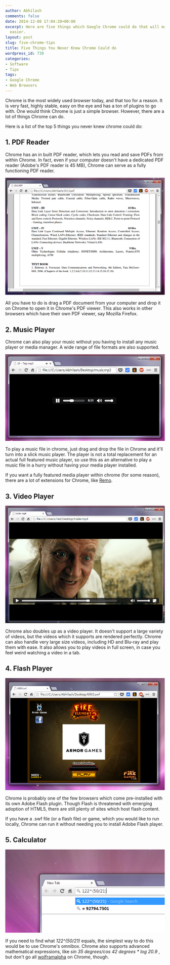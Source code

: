 ```yaml
---
author: Abhilash
comments: false
date: 2014-12-08 17:04:20+00:00
excerpt: Here are five things which Google Chrome could do that will make your life
  easier.
layout: post
slug: five-chrome-tips
title: Five Things You Never Knew Chrome Could do
wordpress_id: 739
categories:
- Software
- Tips
tags:
- Google Chrome
- Web Browsers
---
```


Chrome is the most widely used browser today, and that too for a reason. It is very fast, highly stable, easy on the eye and has a ton of plugins to go with. One would think Chrome is just a simple browser. However, there are a lot of things Chrome can do.

Here is a list of the top 5 things you never knew chrome could do:


## 1. PDF Reader


Chrome has an in built PDF reader, which lets you read and save PDFs from within Chrome. In fact, even if your computer doesn't have a dedicated PDF reader (Adobe's PDF reader is 45 MB), Chrome can serve as a fully functioning PDF reader.

![chrome-pdf](images/chrome-pdf.png)

All you have to do is drag a PDF document from your computer and drop it on Chrome to open it in Chrome's PDF viewer. This also works in other browsers which have their own PDF viewer, say Mozilla Firefox.


## 2. Music Player


Chrome can also play your music without you having to install any music player or media manager. A wide range of file formats are also supported.

![chrome-music](images/chrome-music.png)

To play a music file in chrome, just drag and drop the file in Chrome and it'll turn into a slick music player. The player is not a total replacement for an actual full featured music player, so use this as an alternative to play a music file in a hurry without having your media player installed.

If you want a fully featured media player within chrome (for some reason), there are a lot of extensions for Chrome, like [Remo](https://chrome.google.com/webstore/detail/remo-music-player/ajilpdcmebalpffmjjopcingplogifhb).


## 3. Video Player


![chrome-video](images/chrome-video.png)

Chrome also doubles up as a video player. It doesn't support a large variety of videos, but the videos which it supports are rendered perfectly. Chrome can also handle very large size videos, including HD and Blu-ray and play them with ease. It also allows you to play videos in full screen, in case you feel weird watching a video in a tab.


## 4. Flash Player


![chrome-flash](images/chrome-flash.png)

Chrome is probably one of the few browsers which come pre-installed with its own Adobe Flash plugin. Though Flash is threatened with emerging adoption of HTML5, there are still plenty of sites which host flash content.

If you have a .swf file (or a flash file) or game, which you would like to run locally, Chrome can run it without needing you to install Adobe Flash player.


## 5. Calculator


![chrome-calculator](images/chrome-calculator.png)

If you need to find what _122^(50/21)_ equals, the simplest way to do this would be to use Chrome's omnibox. Chrome also supports advanced mathematical expressions, like _sin 35 degrees/cos 42 degrees * log 20.9_ , but don't go all [wolframalpha](http://www.wolframalpha.com/) on Chrome, though.

